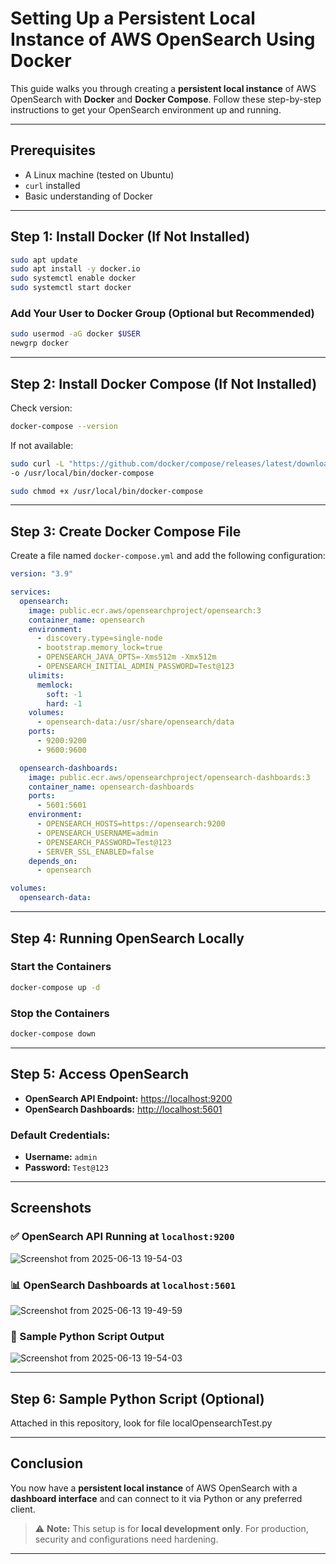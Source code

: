 # Setting Up a Persistent Local Instance of AWS OpenSearch Using Docker

This guide walks you through creating a **persistent local instance** of AWS OpenSearch with **Docker** and **Docker Compose**. Follow these step-by-step instructions to get your OpenSearch environment up and running.

---

## Prerequisites

* A Linux machine (tested on Ubuntu)
* `curl` installed
* Basic understanding of Docker

---

## Step 1: Install Docker (If Not Installed)

```bash
sudo apt update
sudo apt install -y docker.io
sudo systemctl enable docker
sudo systemctl start docker
```

### Add Your User to Docker Group (Optional but Recommended)

```bash
sudo usermod -aG docker $USER
newgrp docker
```

---

## Step 2: Install Docker Compose (If Not Installed)

Check version:

```bash
docker-compose --version
```

If not available:

```bash
sudo curl -L "https://github.com/docker/compose/releases/latest/download/docker-compose-$(uname -s)-$(uname -m)" \
-o /usr/local/bin/docker-compose

sudo chmod +x /usr/local/bin/docker-compose
```

---

## Step 3: Create Docker Compose File

Create a file named `docker-compose.yml` and add the following configuration:

```yaml
version: "3.9"

services:
  opensearch:
    image: public.ecr.aws/opensearchproject/opensearch:3
    container_name: opensearch
    environment:
      - discovery.type=single-node
      - bootstrap.memory_lock=true
      - OPENSEARCH_JAVA_OPTS=-Xms512m -Xmx512m
      - OPENSEARCH_INITIAL_ADMIN_PASSWORD=Test@123
    ulimits:
      memlock:
        soft: -1
        hard: -1
    volumes:
      - opensearch-data:/usr/share/opensearch/data
    ports:
      - 9200:9200
      - 9600:9600

  opensearch-dashboards:
    image: public.ecr.aws/opensearchproject/opensearch-dashboards:3
    container_name: opensearch-dashboards
    ports:
      - 5601:5601
    environment:
      - OPENSEARCH_HOSTS=https://opensearch:9200
      - OPENSEARCH_USERNAME=admin
      - OPENSEARCH_PASSWORD=Test@123
      - SERVER_SSL_ENABLED=false
    depends_on:
      - opensearch

volumes:
  opensearch-data:
```

---

## Step 4: Running OpenSearch Locally

### Start the Containers

```bash
docker-compose up -d
```

### Stop the Containers

```bash
docker-compose down
```

---

## Step 5: Access OpenSearch

* **OpenSearch API Endpoint:** [https://localhost:9200](https://localhost:9200)
* **OpenSearch Dashboards:** [http://localhost:5601](http://localhost:5601)

### Default Credentials:

* **Username:** `admin`
* **Password:** `Test@123`

---

## Screenshots

### ✅ OpenSearch API Running at `localhost:9200`

![Screenshot from 2025-06-13 19-54-03](https://github.com/user-attachments/assets/fcd821f5-b118-4789-9ba9-4d297353d7a3)


### 📊 OpenSearch Dashboards at `localhost:5601`

![Screenshot from 2025-06-13 19-49-59](https://github.com/user-attachments/assets/979c1452-e0b1-451b-89ee-8b170fb8ed7e)

### 🐍 Sample Python Script Output
![Screenshot from 2025-06-13 19-54-03](https://github.com/user-attachments/assets/f01b8aa8-2a34-4f1c-a961-6c776014e9c6)


---

## Step 6: Sample Python Script (Optional)

Attached in this repository, look for file localOpensearchTest.py

---

## Conclusion

You now have a **persistent local instance** of AWS OpenSearch with a **dashboard interface** and can connect to it via Python or any preferred client.

> ⚠️ **Note:** This setup is for **local development only**. For production, security and configurations need hardening.

---

